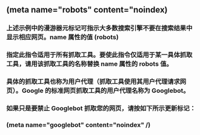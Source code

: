 ## (meta name="robots" content="noindex)
### 上述示例中的漫游器元标记可指示大多数搜索引擎不要在搜索结果中显示相应网页。name 属性的值 (robots) 
### 指定此指令适用于所有抓取工具。要使此指令仅适用于某一具体抓取工具，请用该抓取工具的名称替换 name 属性的 robots 值。
### 具体的抓取工具也称为用户代理（抓取工具使用其用户代理请求网页）。Google 的标准网页抓取工具的用户代理名称为 Googlebot。
### 如果只是要禁止 Googlebot 抓取您的网页，请按如下所示更新标记：
### (meta name="googlebot" content="noindex" /)
